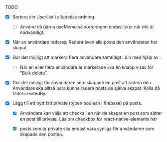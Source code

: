 TODO

- [X] Sortera din UserList i alfabetisk ordning.
    - [ ] Använd då gärna useMemo så sorteringen endast sker när det är nödvändigt.

 - [X] När en användare raderas, Radera även alla posts den användaren har skapat.

 - [X] Gör det möjligt att markera flera användare samtidigt i din <FlatList> med hjälp av <Checkbox>.
    - [ ] När en eller flera användare är markerade ska en knapp visas för "Bulk delete".

 - [X] Gör det möjligt för användaren som skapade en post att radera den. Användare ska alltså bara kunna radera posts de själva skapat. Kolla då fältet createdBy.

 - [X] Lägg till ett nytt fält private (typen boolean i firebase) på posts.
     - [X] Användare kan välja att checka i en <CheckBox> när de skapar en post som sätter en post till private. Läs om checkbox för react-native-elements här
    - [X] posts som är private ska endast vara synliga för användaren som skapade den posten.

